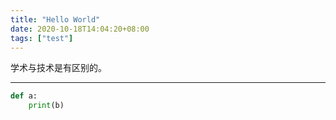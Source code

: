 ```yaml
---
title: "Hello World"
date: 2020-10-18T14:04:20+08:00
tags: ["test"]
---
```


学术与技术是有区别的。

---

``` python
def a:
    print(b)
```

